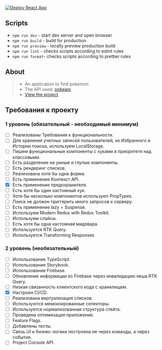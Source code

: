 [![Deploy React App](https://github.com/elvirrrk/project-podcasts/actions/workflows/deploy.yml/badge.svg)](https://github.com/elvirrrk/project-podcasts/actions/workflows/deploy.yml)

## Scripts

>

- `npm run dev` - start dev server and open browser
- `npm run build` - build for production
- `npm run preview` - locally preview production build
- `npm run lint` - checks scripts according to eslint rules
- `npm run format`- checks scripts according to prettier rules

## About

> - An application to find pokemon
> - The API used: [pokeapi](https://pokeapi.co/)
> - [View the project](https://pokemon-project-elvirrrk.netlify.app)

## Требования к проекту

### 1 уровень (обязательный - необходимый минимум)

- [ ] Реализованы Требования к функциональности.
- [ ] Для хранения учетных записей пользователей, их Избранного и Истории поиска, используем LocalStorage.
- [ ] Пишем функциональные компоненты c хуками в приоритете над классовыми.
- [ ] Есть разделение на умные и глупые компоненты.
- [ ] Есть рендеринг списков.
- [ ] Реализована хотя бы одна форма.
- [ ] Есть применение Контекст API.
- [x] Есть применение предохранителя.
- [ ] Есть хотя бы один кастомный хук.
- [ ] Хотя бы несколько компонентов используют PropTypes.
- [ ] Поиск не должен триггерить много запросов к серверу.
- [ ] Есть применение lazy + Suspense.
- [ ] Используем Modern Redux with Redux Toolkit.
- [ ] Используем слайсы.
- [ ] Есть хотя бы одна кастомная мидлвара.
- [ ] Используется RTK Query.
- [ ] Используется Transforming Responses
### 2 уровень (необязательный)

- [ ] Использование TypeScript.
- [ ] Использование Storybook.
- [ ] Использование Firebase.
- [ ] Обновление информации из Firebase через инвалидацию кеша RTK Query.
- [ ] Низкая связанность клиентского кода с хранилищем.
- [x] Настроен CI/CD.
- [ ] Реализована виртуализация списков.
- [ ] Используются мемоизированные селекторы.
- [ ] Используется нормализованная структура стейта.
- [ ] Проведена оптимизация приложения.
- [ ] Feature Flags.
- [ ] Добавлены тесты.
- [ ] Связь UI и бизнес-логики построена не через команды, а через события.
- [ ] Project Console API.
